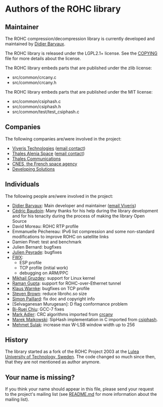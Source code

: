 # Authors of the ROHC library


## Maintainer

The ROHC compression/decompression library is currently developed and
maintained by [Didier Barvaux](mailto:didier@barvaux.org).

The ROHC library is released under the LGPL2.1+ license. See the
[COPYING](COPYING) file for more details about the license.

The ROHC library embeds parts that are published under the zlib license:
 * src/common/crcany.c
 * src/common/crcany.h

The ROHC library embeds parts that are published under the MIT license:
 * src/common/csiphash.c
 * src/common/csiphash.h
 * src/common/test/test_csiphash.c


## Companies

The following companies are/were involved in the project:
 * [Viveris Technologies](http://www.viveris.com/)
   ([email contact](mailto:opensource@toulouse.viveris.com))
 * [Thales Alenia Space](http://www.thalesaleniaspace.com/)
   ([email contact](mailto:cedric.baudoin@thalesaleniaspace.com))
 * [Thales Communications](http://www.thalescomminc.com/)
 * [CNES, the French space agency](http://www.cnes.fr/)
 * [Developing Solutions](https://www.developingsolutions.com/)


## Individuals

The following people are/were involved in the project:
* [Didier Barvaux](mailto:didier@barvaux.org): Main developer and maintainer
  ([email Viveris](mailto:didier.barvaux@toulouse.viveris.com))
* [Cédric Baudoin](mailto:cedric.baudoin@thalesaleniaspace.com): Many thanks
  for his help during the library development and for his tenacity during the
  process of making the library Open Source
* David Moreau: ROHC RTP profile
* Emmanuelle Péchereau: IPv6 list compression and some non-standard modifications
  to improve ROHC on satellite links
* Damien Pinet: test and benchmark
* Julien Bernard: bugfixes
* [Julien Peyrade](mailto:julien.peyrade@toulouse.viveris.com): bugfixes
* [FWX](mailto:rohc_team@dialine.fr):
  * ESP profile
  * TCP profile (initial work)
  * debugging on ARM/PPC
* [Mikhail Gruzdev](mailto:michail.gruzdev@gmail.com): support for Linux kernel
* [Raman Gupta](mailto:ramangupta16@gmail.com): support for ROHC-over-Ethernet tunnel
* [Klaus Warnke](mailto:klaus.warnke@acticom.de): bugfixes on TCP profile
* [Steven Brown](mailto:swbrown@variadic.org): reduce librohc.so size
* [Simon Paillard](mailto:spaillard@debian.org): fix doc and copyright info
* [Selvaganesan Murugesan]: D flag conformance problem
* [Bi-Ruei Chiu](mailto:biruei.chiu@gmail.com): GCC-7 fixes
* [Mark Adler](mailto:madler@alumni.caltech.edu): CRC algorithms imported from
  [crcany](https://github.com/madler/crcany)
* [Marek Majkowski](mailto:marek@popcount.org): SipHash implementation in C
  imported from [csiphash](https://github.com/majek/csiphash).
* [Mehmet Sulak](mehmet.sulak@gmail.com): increase max W-LSB window width up to 256


## History

The library started as a fork of the ROHC Project 2003 at the [Lulea University
of Technology, Sweden](http://rohc.sourceforge.net/). The code changed so much
since then, that they are not mentioned as author anymore.


## Your name is missing?

If you think your name should appear in this file, please send your request to
the project's mailing list (see [README.md](README.md) for more information about
the mailing list).

